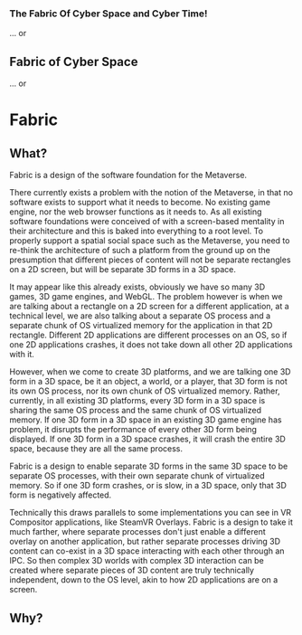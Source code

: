### The Fabric Of Cyber Space and Cyber Time!
... or
## Fabric of Cyber Space
... or
# Fabric

## What?
Fabric is a design of the software foundation for the Metaverse.

There currently exists a problem with the notion of the Metaverse, in that no software exists to support what it needs to become. No existing game engine, nor the web browser functions as it needs to. As all existing software foundations were conceived of with a screen-based mentality in their architecture and this is baked into everything to a root level. To properly support a spatial social space such as the Metaverse, you need to re-think the architecture of such a platform from the ground up on the presumption that different pieces of content will not be separate rectangles on a 2D screen, but will be separate 3D forms in a 3D space.

It may appear like this already exists, obviously we have so many 3D games, 3D game engines, and WebGL. The problem however is when we are talking about a rectangle on a 2D screen for a different application, at a technical level, we are also talking about a separate OS process and a separate chunk of OS virtualized memory for the application in that 2D rectangle. Different 2D applications are different processes on an OS, so if one 2D applications crashes, it does not take down all other 2D applications with it.

However, when we come to create 3D platforms, and we are talking one 3D form in a 3D space, be it an object, a world, or a player, that 3D form is not its own OS process, nor its own chunk of OS virtualized memory. Rather, currently, in all existing 3D platforms, every 3D form in a 3D space is sharing the same OS process and the same chunk of OS virtualized memory. If one 3D form in a 3D space in an existing 3D game engine has problem, it disrupts the performance of every other 3D form being displayed. If one 3D form in a 3D space crashes, it will crash the entire 3D space, because they are all the same process.

Fabric is a design to enable separate 3D forms in the same 3D space to be separate OS processes, with their own separate chunk of virtualized memory. So if one 3D form crashes, or is slow, in a 3D space, only that 3D form is negatively affected.

Technically this draws parallels to some implementations you can see in VR Compositor applications, like SteamVR Overlays. Fabric is a design to take it much farther, where separate processes don't just enable a different overlay on another application, but rather separate processes driving 3D content can co-exist in a 3D space interacting with each other through an IPC. So then complex 3D worlds with complex 3D interaction can be created where separate pieces of 3D content are truly technically independent, down to the OS level, akin to how 2D applications are on a screen.

## Why?
